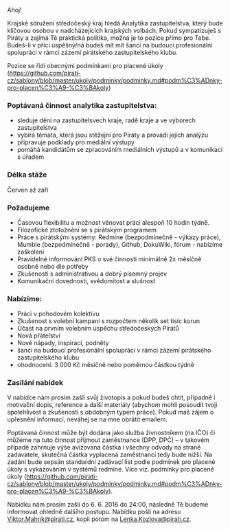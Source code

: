 Ahoj!

Krajské sdružení středočeský kraj hledá Analytika zastupitelstva, který bude klíčovou osobou v nadcházejících krajských volbách. Pokud sympatizuješ s Piráty a zajímá Tě praktická politika, možná je to pozice přímo pro Tebe. Budeš-li v příci úspěšný/ná budeš mít mít šanci na budoucí profesionální spolupráci v rámci zázemí pirátského zastupitelského klubu. 

Pozice se řídí obecnými podmínkami pro placené úkoly (https://github.com/pirati-cz/sablony/blob/master/ukoly/podminky/podminky.md#podm%C3%ADnky-pro-placen%C3%A9-%C3%BAkoly)


### Poptávaná činnost analytika zastupitelstva:
- sleduje dění na zastupitelsvech kraje, radě kraje a ve výborech zastupitelstva
- vybírá témata, která jsou stěžejní pro Piráty a provádí jejich analýzu
- připravuje podklady pro mediální výstupy
- pomáhá kandidátům se zpracováním mediálních výstupů a v komunikací s úřadem

### Délka stáže
Červen až září

### Požadujeme
- Časovou flexibilitu a možnost věnovat práci alespoň 10 hodin týdně.
- Filozofické ztotožnění se s pirátským programem
- Práce s pirátskými systémy: Redmine (bezpodmínečně - výkazy práce), Mumble (bezpodmínečně - porady), Github, DokuWiki, fórum - nabízíme zaškolení
- Pravidelné informování PKS o své činnosti minimálně 2x měsíčně osobně nebo dle potřeby
- Zkušenosti s administrativou a dobrý písemný projev
- Komunikační dovednosti, svědomitost a slušnost

### Nabízíme:
- Práci v pohodovém kolektivu
- Zkušenost s volební kampaní s rozpočtem několik set tisíc korun
- Účast na prvním volebním úspěchu středočeských Pirátů
- Nová přátelství
- Nové nápady, inspiraci, podněty
- šanci na budoucí profesionální spolupráci v rámci zázemí pirátského zastupitelského klubu
- ohodnocení: 3 000 Kč měsíčně nebo poměrnou částkou týdně

### Zasílání nabídek
V nabídce nám prosím zašli svůj životopis a pokud budeš chtít, případně i motivační dopis, reference a další materiály (abychom mohli posoudit tvoji spolehlivost a zkušenosti s obdobným typem práce). Pokud máš zájem o upřesnění informací, neváhej se na mne obrátit emailem.

Poptávaná činnost může být dodána jako služba živnostníkem (na IČO) či můžeme na tuto činnost přijmout zaměstnance (DPP, DPČ) – v takovém případě zahrnuje výše avizovaná částka i všechny odvody na straně zadavatele, skutečná částka vyplacená zaměstnanci tedy bude nižší. Na zadání bude sepsán standardní zadávací list podle podmínek pro placené úkoly s vykazováním v systémů redmine. Více viz. podmínky pro placené úkoly (https://github.com/pirati-cz/sablony/blob/master/ukoly/podminky/podminky.md#podm%C3%ADnky-pro-placen%C3%A9-%C3%BAkoly).

Nabídku nám prosím zašli do 6. 6. 2016 do 24:00, následně Tě budeme informovat ohledně dalšího postupu. Nabídku pošli na adresu Viktor.Mahrik@pirati.cz, kopii potom na Lenka.Kozlova@pirati.cz.
